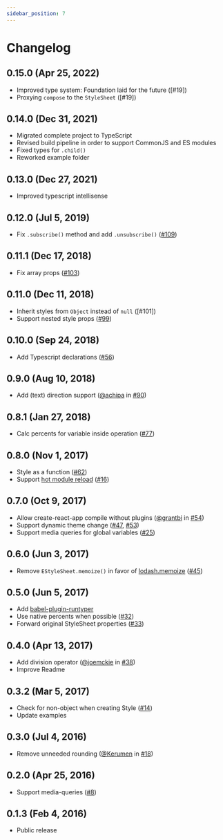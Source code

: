 ```yaml
---
sidebar_position: 7
---
```


# Changelog

## 0.15.0 (Apr 25, 2022)

-   Improved type system: Foundation laid for the future ([#19])
-   Proxying `compose` to the `StyleSheet` ([#19])

## 0.14.0 (Dec 31, 2021)

-   Migrated complete project to TypeScript
-   Revised build pipeline in order to support CommonJS and ES modules
-   Fixed types for `.child()`
-   Reworked example folder

## 0.13.0 (Dec 27, 2021)

-   Improved typescript intellisense

## 0.12.0 (Jul 5, 2019)

-   Fix `.subscribe()` method and add `.unsubscribe()` ([#109])

## 0.11.1 (Dec 17, 2018)

-   Fix array props ([#103])

## 0.11.0 (Dec 11, 2018)

-   Inherit styles from `Object` instead of `null` ([#101])
-   Support nested style props ([#99])

## 0.10.0 (Sep 24, 2018)

-   Add Typescript declarations ([#56])

## 0.9.0 (Aug 10, 2018)

-   Add (text) direction support ([@achipa] in [#90])

## 0.8.1 (Jan 27, 2018)

-   Calc percents for variable inside operation ([#77])

## 0.8.0 (Nov 1, 2017)

-   Style as a function ([#62])
-   Support [hot module reload] ([#16])

## 0.7.0 (Oct 9, 2017)

-   Allow create-react-app compile without plugins ([@grantbi] in [#54])
-   Support dynamic theme change ([#47], [#53])
-   Support media queries for global variables ([#25])

## 0.6.0 (Jun 3, 2017)

-   Remove `EStyleSheet.memoize()` in favor of [lodash.memoize](https://www.npmjs.com/package/lodash.memoize) ([#45])

## 0.5.0 (Jun 5, 2017)

-   Add [babel-plugin-runtyper](https://github.com/vitalets/babel-plugin-runtyper)
-   Use native percents when possible ([#32])
-   Forward original StyleSheet properties ([#33])

## 0.4.0 (Apr 13, 2017)

-   Add division operator ([@joemckie] in [#38])
-   Improve Readme

## 0.3.2 (Mar 5, 2017)

-   Check for non-object when creating Style ([#14])
-   Update examples

## 0.3.0 (Jul 4, 2016)

-   Remove unneeded rounding ([@Kerumen] in [#18])

## 0.2.0 (Apr 25, 2016)

-   Support media-queries ([#8])

## 0.1.3 (Feb 4, 2016)

-   Public release

[@joemckie]: https://github.com/joemckie
[@kerumen]: https://github.com/Kerumen
[@grantbi]: https://github.com/grantbi
[@achipa]: https://github.com/achipa
[hot module reload]: https://facebook.github.io/react-native/blog/2016/03/24/introducing-hot-reloading.html
[#8]: https://github.com/vitalets/react-native-extended-stylesheet/pull/8
[#14]: https://github.com/vitalets/react-native-extended-stylesheet/pull/14
[#16]: https://github.com/vitalets/react-native-extended-stylesheet/pull/16
[#18]: https://github.com/vitalets/react-native-extended-stylesheet/pull/18
[#25]: https://github.com/vitalets/react-native-extended-stylesheet/pull/25
[#38]: https://github.com/vitalets/react-native-extended-stylesheet/pull/38
[#32]: https://github.com/vitalets/react-native-extended-stylesheet/pull/32
[#33]: https://github.com/vitalets/react-native-extended-stylesheet/pull/33
[#45]: https://github.com/vitalets/react-native-extended-stylesheet/pull/45
[#47]: https://github.com/vitalets/react-native-extended-stylesheet/pull/47
[#53]: https://github.com/vitalets/react-native-extended-stylesheet/pull/53
[#54]: https://github.com/vitalets/react-native-extended-stylesheet/pull/54
[#62]: https://github.com/vitalets/react-native-extended-stylesheet/pull/62
[#77]: https://github.com/vitalets/react-native-extended-stylesheet/pull/77
[#90]: https://github.com/vitalets/react-native-extended-stylesheet/pull/90
[#56]: https://github.com/vitalets/react-native-extended-stylesheet/pull/56
[#99]: https://github.com/vitalets/react-native-extended-stylesheet/pull/99
[#103]: https://github.com/vitalets/react-native-extended-stylesheet/pull/103
[#109]: https://github.com/vitalets/react-native-extended-stylesheet/pull/109

